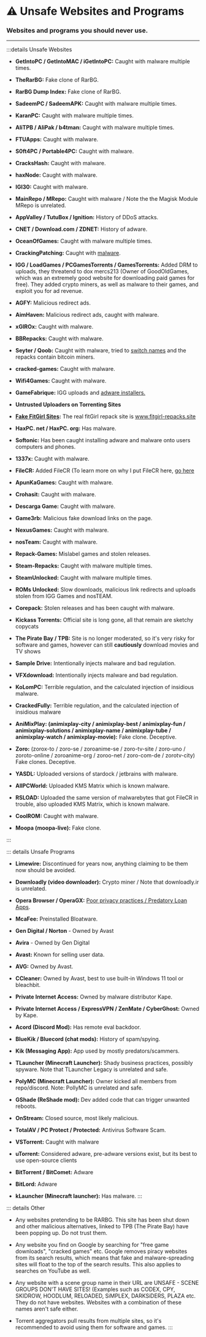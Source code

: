 # ⚠️ Unsafe Websites and Programs
### Websites and programs you should never use.
 
***

:::details Unsafe Websites
- **GetIntoPC / GetIntoMAC / iGetIntoPC:** Caught with malware multiple times.

- **TheRarBG:** Fake clone of RarBG.

- **RarBG Dump Index:** Fake clone of RarBG.

- **SadeemPC / SadeemAPK:**   Caught with malware multiple times.

- **KaranPC:**  Caught with malware multiple times.

- **AliTPB / AliPak / b4tman:**  Caught with malware multiple times.

- **FTUApps:**  Caught with malware.

- **S0ft4PC / Portable4PC:**  Caught with malware.

- **CracksHash:**  Caught with malware.

- **haxNode:**  Caught with malware.

- **IGI30:**  Caught with malware.

- **MainRepo / MRepo:**   Caught with malware / Note the the Magisk Module MRepo is unrelated.

- **AppValley / TutuBox / Ignition:**  History of DDoS attacks.

- **CNET / Download.com / ZDNET:**  History of adware.
    
- **OceanOfGames:**  Caught with malware multiple times.

- **CrackingPatching:**  Caught with [malware](https://redd.it/qy6z3c).

- **IGG / LoadGames / PCGamesTorrents / GamesTorrents:**  Added DRM to uploads, they threatend to dox mercs213 (Owner of GoodOldGames, which was an extremely good website for downloading paid games for free). They added crypto miners, as well as malware to their games, and exploit you for ad revenue.

- **AGFY:**  Malicious redirect ads. 

- **AimHaven:**  Malicious redirect ads, caught with malware.
    
- **xGIROx:**  Caught with malware.

- **BBRepacks:**  Caught with malware.

- **Seyter / Qoob:**  Caught with malware, tried to [switch names](https://rentry.co/qoobrepacker) and the repacks contain bitcoin miners.

- **cracked-games:**  Caught with malware.

- **Wifi4Games:**  Caught with malware.

- **GameFabrique:**  IGG uploads and [adware installers.](https://rentry.co/GameFabrique_Adware/)

- **Untrusted Uploaders on Torrenting Sites**

- **[Fake FitGirl Sites](https://rentry.co/FakeFitgirlwebsites):**  The real fitGirl repack site is www.fitgirl-repacks.site

- **HaxPC. net / HaxPC. org:** Has malware.

- **Softonic:**  Has been caught installing adware and malware onto users computers and phones.

- **1337x:** Caught with malware.
   
- **FileCR:**  Added FileCR (To learn more on why I put FileCR here, [go here](https://rentry.co/filecr_malware) 
 
- **ApunKaGames:**  Caught with malware.
 
- **Crohasit:**  Caught with malware.

- **Descarga Game:**  Caught with malware.

- **Game3rb:**  Malicious fake download links on the page.

- **NexusGames:**  Caught with malware.

- **nosTeam:**  Caught with malware.

- **Repack-Games:**  Mislabel games and stolen releases.

- **Steam-Repacks:**  Caught with malware multiple times.
 
- **SteamUnlocked:**  Caught with malware multiple times.

- **ROMs Unlocked:**  Slow downloads, malicious link redirects and uploads stolen from IGG Games and nosTEAM.

- **Corepack:**  Stolen releases and has been caught with malware.

- **Kickass Torrents:** Official site is long gone, all that remain are sketchy copycats
   
- **The Pirate Bay / TPB:**  Site is no longer moderated, so it's very risky for software and games, however can still **cautiously** download movies and TV shows

- **Sample Drive:** Intentionally injects malware and bad regulation.

- **VFXdownload:** Intentionally injects malware and bad regulation.

- **KoLomPC:** Terrible regulation, and the calculated injection of insidious malware.

- **CrackedFully:** Terrible regulation, and the calculated injection of insidious malware

- **AniMixPlay: (animixplay-city / animixplay-best / animixplay-fun / animixplay-solutions / animixplay-name / animixplay-tube / animixplay-watch / animixplay-movie):** Fake clone. Deceptive.

- **Zoro:** (zorox-to / zoro-se / zoroanime-se / zoro-tv-site / zoro-uno / zoroto-online / zoroanime-org / zoroo-net / zoro-com-de / zorotv-city) Fake clones. Deceptive.

- **YASDL:** Uploaded versions of stardock / jetbrains with malware.

- **AllPCWorld:** Uploaded KMS Matrix which is known malware.
 
- **RSLOAD:** Uploaded the same version of malwarebytes that got FileCR in trouble, also uploaded KMS Matrix, which is known malware.

- **CoolROM:** Caught with malware.

- **Moopa (moopa-live):** Fake clone.

:::

::: details Unsafe Programs
- **Limewire:**  Discontinued for years now, anything claiming to be them now should be avoided.

- **Downloadly (video downloader):**  Crypto miner / Note that downloadly.ir is unrelated.

- **Opera Browser / OperaGX:**  [Poor privacy practices / Predatory Loan Apps](https://rentry.co/operagx).

- **McaFee:**  Preinstalled Bloatware.

- **Gen Digital / Norton** - Owned by Avast

- **Avira** - Owned by Gen Digital

- **Avast:**  Known for selling user data.

- **AVG:**  Owned by Avast.

- **CCleaner:**  Owned by Avast, best to use built-in Windows 11 tool or bleachbit.

- **Private Internet Access:**  Owned by malware distributor Kape.

- **Private Internet Access / ExpressVPN / ZenMate / CyberGhost:**  Owned by Kape.

- **Acord (Discord Mod):**  Has remote eval backdoor.

- **BlueKik / Bluecord (chat mods):**  History of spam/spying.

- **Kik (Messaging App):**  App used by mostly predators/scammers.

- **TLauncher (Minecraft Launcher):**  Shady business practices, possibly spyware. Note that TLauncher Legacy is unrelated and safe.

- **PolyMC (Minecraft Launcher):**  Owner kicked all members from repo/discord. Note: PollyMC is unrelated and safe.

- **GShade (ReShade mod):**  Dev added code that can trigger unwanted reboots.

- **OnStream:**  Closed source, most likely malicious.

- **TotalAV / PC Protect / Protected:** Antivirus Software Scam.

- **VSTorrent:**  Caught with malware
   
- **uTorrent:** Considered adware, pre-adware versions exist, but its best to use open-source clients
  
- **BitTorrent / BitComet:**  Adware

- **BitLord:**  Adware

- **kLauncher (Minecraft launcher):**  Has malware.
:::

::: details Other
- Any websites pretending to be RARBG. This site has been shut down and other malicious alternatives, linked to TPB (The Pirate Bay) have been popping up. Do not trust them.

- Any website you find on Google by searching for "free game downloads", "cracked games" etc. Google removes piracy websites from its search results, which means that fake and malware-spreading sites will float to the top of the search results. This also applies to searches on YouTube as well.

- Any website with a scene group name in their URL are UNSAFE - SCENE GROUPS DON'T HAVE SITES! (Examples such as CODEX, CPY, SKIDROW, HOODLUM, RELOADED, SiMPLEX, DARKSiDERS, PLAZA etc. They do not have websites. Websites with a combination of these names aren't safe either.

- Torrent aggregators pull results from multiple sites, so it's recommended to avoid using them for software and games. 
:::

